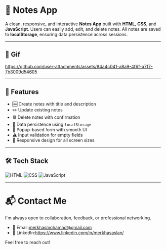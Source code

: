# 📝 Notes App

A clean, responsive, and interactive **Notes App** built with **HTML**, **CSS**, and **JavaScript**. Users can easily add, edit, and delete notes. All notes are saved to **localStorage**, ensuring data persistence across sessions.

---

## 🎥 Gif


https://github.com/user-attachments/assets/84a4c041-a8a9-4f6f-a7f7-7b3009d54605


<!-- Make sure this GIF is placed at: /assets/notes-demo.gif -->

---

## 🚀 Features

- 🆕 Create notes with title and description
- ✏️ Update existing notes
- 🗑️ Delete notes with confirmation
- 💾 Data persistence using `localStorage`
- 🧭 Popup-based form with smooth UI
- ⚠️ Input validation for empty fields
- 📱 Responsive design for all screen sizes

---

## 🛠 Tech Stack

![HTML](https://img.shields.io/badge/-HTML5-E34F26?logo=html5&logoColor=white&style=for-the-badge)
![CSS](https://img.shields.io/badge/-CSS3-1572B6?logo=css3&logoColor=white&style=for-the-badge)
![JavaScript](https://img.shields.io/badge/-JavaScript-F7DF1E?logo=javascript&logoColor=black&style=for-the-badge)

---
# 📬 Contact Me

I'm always open to collaboration, feedback, or professional networking.

- 📧 Email:merkhasmohamad@gmail.com
- 💼 LinkedIn:https://www.linkedin.com/in/merkhasaslan/


Feel free to reach out!


